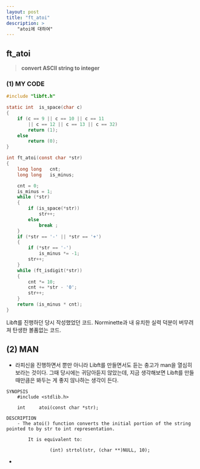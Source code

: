 ```yaml
---
layout: post
title: "ft_atoi"
description: >
	"atoi에 대하여"
---
```


## ft_atoi

> **convert ASCII string to integer**


### (1) MY CODE

~~~c
#include "libft.h"

static int	is_space(char c)
{
	if (c == 9 || c == 10 || c == 11
		|| c == 12 || c == 13 || c == 32)
		return (1);
	else
		return (0);
}

int	ft_atoi(const char *str)
{
	long long	cnt;
	long long	is_minus;

	cnt = 0;
	is_minus = 1;
	while (*str)
	{
		if (is_space(*str))
			str++;
		else
			break ;
	}
	if (*str == '-' || *str == '+')
	{
		if (*str == '-')
			is_minus *= -1;
		str++;
	}
	while (ft_isdigit(*str))
	{
		cnt *= 10;
		cnt += *str - '0';
		str++;
	}
	return (is_minus * cnt);
}
~~~

Libft를 진행하던 당시 작성했었던 코드. Norminette과 내 유치한 실력 덕분이 버무려져 탄생한 볼품없는 코드.

## (2) MAN

- 라피신을 진행하면서 뿐만 아니라 Libft를 만들면서도 듣는 충고가 man을 열심히 보라는 것이다. 그때 당시에는 귀담아듣지 않았는데, 지금 생각해보면 Libft를 만들 때만큼은 봐두는 게 좋지 않나하는 생각이 든다.

~~~plain
SYNOPSIS
	#include <stdlib.h>

	int     atoi(const char *str);

DESCRIPTION
	- The atoi() function converts the initial portion of the string pointed to by str to int representation.

		It is equivalent to:

				(int) strtol(str, (char **)NULL, 10);
~~~

- 